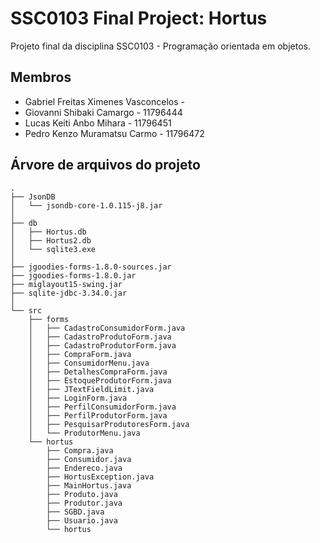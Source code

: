 # SSC0103 Final Project: Hortus

Projeto final da disciplina SSC0103 - Programação orientada em objetos.

## Membros
- Gabriel Freitas Ximenes Vasconcelos - 
- Giovanni Shibaki Camargo - 11796444
- Lucas Keiti Anbo Mihara - 11796451
- Pedro Kenzo Muramatsu Carmo - 11796472

## Árvore de arquivos do projeto

```
.
├── JsonDB
│   └── jsondb-core-1.0.115-j8.jar
│
├── db
│   ├── Hortus.db
│   ├── Hortus2.db
│   └── sqlite3.exe
│   
├── jgoodies-forms-1.8.0-sources.jar
├── jgoodies-forms-1.8.0.jar
├── miglayout15-swing.jar
├── sqlite-jdbc-3.34.0.jar
│
└── src
    ├── forms
    │   ├── CadastroConsumidorForm.java
    │   ├── CadastroProdutoForm.java
    │   ├── CadastroProdutorForm.java
    │   ├── CompraForm.java
    │   ├── ConsumidorMenu.java
    │   ├── DetalhesCompraForm.java
    │   ├── EstoqueProdutorForm.java
    │   ├── JTextFieldLimit.java
    │   ├── LoginForm.java
    │   ├── PerfilConsumidorForm.java
    │   ├── PerfilProdutorForm.java
    │   ├── PesquisarProdutoresForm.java
    │   └── ProdutorMenu.java
    └── hortus
        ├── Compra.java
        ├── Consumidor.java
        ├── Endereco.java
        ├── HortusException.java
        ├── MainHortus.java
        ├── Produto.java
        ├── Produtor.java
        ├── SGBD.java
        ├── Usuario.java
        └── hortus

```